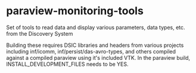 # paraview-monitoring-tools
Set of tools to read data and display various parameters, data types, etc. from the Discovery System

Building these requires DSIC libraries and headers from various projects including inf/icomm, inf/persist/das-avro-types, and others compiled against a compiled
paraview using it's included VTK.  In the paraview build, INSTALL_DEVELOPMENT_FILES needs to be YES.
